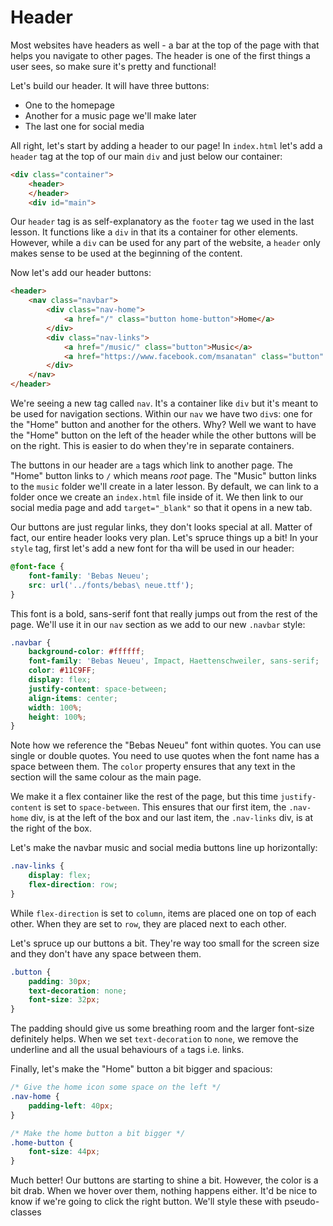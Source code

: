 # Header

Most websites have headers as well \- a bar at the top of the page with that helps you navigate to other pages. The header is one of the first things a user sees, so make sure it's pretty and functional!

Let's build our header. It will have three buttons:

* One to the homepage
* Another for a music page we'll make later
* The last one for social media

All right, let's start by adding a header to our page! In `index.html` let's add a `header` tag at the top of our main `div` and just below our container:

```html
<div class="container">
    <header>
    </header>
    <div id="main">
```

Our `header` tag is as self-explanatory as the `footer` tag we used in the last lesson. It functions like a `div` in that its a container for other elements. However, while a `div` can be used for any part of the website, a `header` only makes sense to be used at the beginning of the content.

Now let's add our header buttons:

```html
<header>
    <nav class="navbar">
        <div class="nav-home">
            <a href="/" class="button home-button">Home</a>
        </div>
        <div class="nav-links">
            <a href="/music/" class="button">Music</a>
            <a href="https://www.facebook.com/msanatan" class="button" target="_blank">Facebook</a>
        </div>
    </nav>
</header>
```

We're seeing a new tag called `nav`. It's a container like `div` but it's meant to be used for navigation sections. Within our `nav` we have two `div`s: one for the "Home" button and another for the others. Why? Well we want to have the "Home" button on the left of the header while the other buttons will be on the right. This is easier to do when they're in separate containers.

The buttons in our header are `a` tags which link to another page. The "Home" button links to `/` which means *root* page. The "Music" button links to the `music` folder we'll create in a later lesson. By default, we can link to a folder once we create an `index.html` file inside of it. We then link to our social media page and add `target="_blank"` so that it opens in a new tab.

Our buttons are just regular links, they don't looks special at all. Matter of fact, our entire header looks very plan. Let's spruce things up a bit! In your `style` tag, first let's add a new font for tha will be used in our header:

```css
@font-face {
    font-family: 'Bebas Neueu';
    src: url('../fonts/bebas\ neue.ttf');
}
```

This font is a bold, sans-serif font that really jumps out from the rest of the page. We'll use it in our `nav` section as we add to our new `.navbar` style:

```css
.navbar {
    background-color: #ffffff;
    font-family: 'Bebas Neueu', Impact, Haettenschweiler, sans-serif;
    color: #11C9FF;
    display: flex;
    justify-content: space-between;
    align-items: center;
    width: 100%;
    height: 100%;
}
```

Note how we reference the "Bebas Neueu" font within quotes. You can use single or double quotes. You need to use quotes when the font name has a space between them. The `color` property ensures that any text in the section will the same colour as the main page.

We make it a flex container like the rest of the page, but this time `justify-content` is set to `space-between`. This ensures that our first item, the `.nav-home` div, is at the left of the box and our last item, the `.nav-links` div, is at the right of the box.

Let's make the navbar music and social media buttons line up horizontally:

```css
.nav-links {
    display: flex;
    flex-direction: row;
}
```

While `flex-direction` is set to `column`, items are placed one on top of each other. When they are set to `row`, they are placed next to each other.

Let's spruce up our buttons a bit. They're way too small for the screen size and they don't have any space between them.

```css
.button {
    padding: 30px;
    text-decoration: none;
    font-size: 32px;
}
```

The padding should give us some breathing room and the larger font-size definitely helps. When we set `text-decoration` to `none`, we remove the underline and all the usual behaviours of `a` tags i.e. links.

Finally, let's make the "Home" button a bit bigger and spacious:

```css
/* Give the home icon some space on the left */
.nav-home {
    padding-left: 40px;
}

/* Make the home button a bit bigger */
.home-button {
    font-size: 44px;
}
```

Much better! Our buttons are starting to shine a bit. However, the color is a bit drab. When we hover over them, nothing happens either. It'd be nice to know if we're going to click the right button. We'll style these with pseudo-classes
